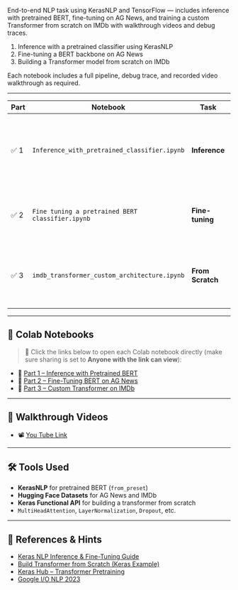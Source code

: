 End-to-end NLP task using KerasNLP and TensorFlow — includes inference with pretrained BERT, fine-tuning on AG News, and training a custom Transformer from scratch on IMDb with walkthrough videos and debug traces.


1. Inference with a pretrained classifier using KerasNLP
2. Fine-tuning a BERT backbone on AG News
3. Building a Transformer model from scratch on IMDb

Each notebook includes a full pipeline, debug trace, and recorded video walkthrough as required.

---

| Part | Notebook | Task | Description |
|------|----------|------|-------------|
| ✅ 1 | `Inference_with_pretrained_classifier.ipynb` | **Inference** | Run inference using a pretrained BERT model on custom factual statements |
| ✅ 2 | `Fine tuning a pretrained BERT classifier.ipynb` | **Fine-tuning** | Fine-tune `bert_tiny` on AG News for 4-class topic classification |
| ✅ 3 | `imdb_transformer_custom_architecture.ipynb` | **From Scratch** | Custom Transformer built from Keras layers, trained on IMDb sentiment |

---

## 📂 Colab Notebooks

> 🔗 Click the links below to open each Colab notebook directly (make sure sharing is set to **Anyone with the link can view**):

- 📘 [Part 1 – Inference with Pretrained BERT](https://colab.research.google.com/drive/1HGBA2gwNaYkctI6n_VTmvUa6-dagFmfk?usp=sharing)
- 📘 [Part 2 – Fine-Tuning BERT on AG News](https://colab.research.google.com/drive/1BHDxQPbPtA_LHh6W2ePJ9C0J1ABgUuas?usp=sharing)
- 📘 [Part 3 – Custom Transformer on IMDb](https://colab.research.google.com/drive/1vuw4So3tNjiDn-xkPD2FTWqmOg3yJLv6?usp=sharing)

---

## 🎥 Walkthrough Videos

- 📽️ [You Tube Link](https://youtu.be/QXBOZs8n7II)

---

## 🛠 Tools Used

- **KerasNLP** for pretrained BERT (`from_preset`)
- **Hugging Face Datasets** for AG News and IMDb
- **Keras Functional API** for building a transformer from scratch
- `MultiHeadAttention`, `LayerNormalization`, `Dropout`, etc.

---

## 🧠 References & Hints

- [Keras NLP Inference & Fine-Tuning Guide](https://colab.research.google.com/github/keras-team/keras-io/blob/master/guides/ipynb/keras_hub/getting_started.ipynb)
- [Build Transformer from Scratch (Keras Example)](https://keras.io/examples/nlp/text_classification_with_transformer/)
- [Keras Hub – Transformer Pretraining](https://keras.io/keras_hub/guides/transformer_pretraining)
- [Google I/O NLP 2023](https://io.google/2023/program/79e77594-3e72-4df2-a754-916af4f29ba9)
